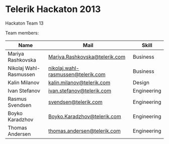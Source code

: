 Telerik Hackaton 2013
======================

Hackaton Team 13

Team members:

 Name | Mail | Skill
------|------|------
Mariya Rashkovska |	Mariya.Rashkovska@telerik.com |	Business
Nikolaj Wahl-Rasmussen |	nikolaj.wahl-rasmussen@telerik.com |Business
Kalin Milanov |	kalin.milanov@telerik.com |	Design
Ivan Stefanov |	ivan.stefanov@telerik.com	| Engineering
Rasmus Svendsen |	svendsen@telerik.com |	Engineering
Boyko Karadzhov |	Boyko.Karadzhov@telerik.com |	Engineering
Thomas Andersen |	thomas.andersen@telerik.com |	Engineering
